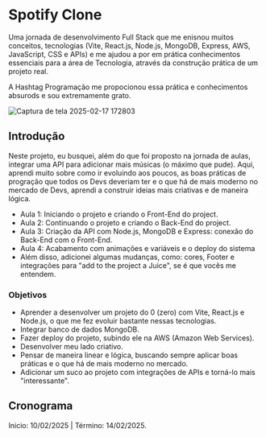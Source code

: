 # Spotify Clone

Uma jornada de desenvolvimento Full Stack que me enisnou muitos conceitos, tecnologias (Vite, React.js, Node.js, MongoDB, Express, AWS, JavaScript, CSS e APIs) e me ajudou a por em prática conhecimentos essenciais para a área de Tecnologia, através da construção prática de um projeto real.

A Hashtag Programação me propocionou essa prática e conhecimentos absurods e sou extremamente grato.

![Captura de tela 2025-02-17 172803](![image](https://github.com/user-attachments/assets/7dc431e6-0e30-4c53-98e2-41f80a18c048)
)

## Introdução

Neste projeto, eu busquei, além do que foi proposto na jornada de aulas, integrar uma API para adicionar mais músicas (o máximo que pude). Aqui, aprendi muito sobre como ir evoluindo aos poucos, as boas práticas de progração que todos os Devs deveriam ter e o que há de mais moderno no mercado de Devs, aprendi a construir ideias mais criativas e de maneira lógica.
- Aula 1: Iniciando o projeto e criando o Front-End do project.
- Aula 2: Continuando o projeto e criando o Back-End do project.
- Aula 3: Criação da API com Node.js, MongoDB e Express: conexão do Back-End com o Front-End.
- Aula 4: Acabamento com animações e variáveis e o deploy do sistema
- Além disso, adicionei algumas mudanças, como: cores, Footer e integrações para "add to the project a Juice", se é que vocês me entendem.

### Objetivos

- Aprender a desenvolver um projeto do 0 (zero) com Vite, React.js e Node.js, o que me fez evoluir bastante nessas tecnologias.
- Integrar banco de dados MongoDB.
- Fazer deploy do projeto, subindo ele na AWS (Amazon Web Services).
- Desenvolver meu lado criativo.
- Pensar de maneira linear e lógica, buscando sempre aplicar boas práticas e o que há de mais moderno no mercado.
- Adicionar um suco ao projeto com integrações de APIs e torná-lo mais "interessante".

## Cronograma

Inicio: 10/02/2025 |
Término: 14/02/2025.
